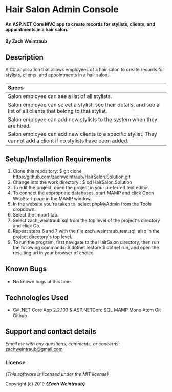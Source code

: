 # Hair Salon Admin Console

#### An ASP.NET Core MVC app to create records for stylists, clients, and appointments in a hair salon.

#### By **Zach Weintraub**

## Description

A C# application that allows employees of a hair salon to create records for stylists, clients, and appointments in a hair salon.

| Specs |
| :-------------     |
|Salon employee can see a list of all stylists.|
|Salon employee can select a stylist, see their details, and see a list of all clients that belong to that stylist.|
|Salon employee can add new stylists to the system when they are hired.|
|Salon employee can add new clients to a specific stylist. They cannot add a client if no stylists have been added.|

## Setup/Installation Requirements

1. Clone this repository: $ git clone https:/github.com/zachweintraub/HairSalon.Solution.git
2. Change into the work directory:: $ cd HairSalon.Solution
3. To edit the project, open the project in your preferred text editor.
4. To connect the appropriate databases, start MAMP and click Open WebStart page in the MAMP window.
5. In the website you're taken to, select phpMyAdmin from the Tools dropdown.
6. Select the Import tab.
7. Select zach_weintraub.sql from the top level of the project's directory and click Go.
8. Repeat steps 6 and 7 with the file zach_weintraub_test.sql, also in the project directory's top level.
9. To run the program, first navigate to the HairSalon directory, then run the following commands: $ dotnet restore $ dotnet run, and open the resulting url in your browser of choice.

## Known Bugs
* No known bugs at this time.

## Technologies Used
* C# .NET Core App 2.2.103 & ASP.NETCore SQL MAMP Mono Atom Git Github

## Support and contact details

_Email me with any questions, comments, or concerns:_
zachweintraub@gmail.com

### License

*{This software is licensed under the MIT license}*

Copyright (c) 2019 **_{Zach Weintraub}_**
